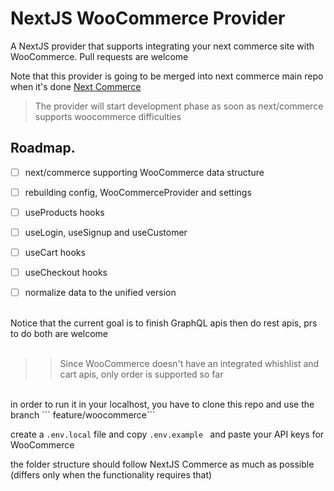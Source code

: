 # NextJS WooCommerce Provider

A NextJS provider that supports integrating your next commerce site with WooCommerce.
Pull requests are welcome

Note that this provider is going to be merged into next commerce main repo when it's done
[Next Commerce](https://github.com/vercel/commerce)

> The provider will start development phase as soon as next/commerce supports woocommerce difficulties
## Roadmap.

- [ ] next/commerce supporting WooCommerce data structure
- [ ] rebuilding config, WooCommerceProvider and settings
- [ ] useProducts hooks
- [ ] useLogin, useSignup and useCustomer
- [ ] useCart hooks
- [ ] useCheckout hooks
- [ ] normalize data to the unified version


<br />
Notice that the current goal is to finish GraphQL apis then do rest apis, prs to do both are welcome
<br />
<br />

>> Since WooCommerce doesn't have an integrated whishlist and cart apis, only order is supported so far

<br />
in order to run it in your localhost, you have to clone this repo and use the branch ```
feature/woocommerce```

create a ``` .env.local ``` file and copy ```.env.example ``` and paste your API keys for WooCommerce

the folder structure should follow NextJS Commerce as much as possible (differs only when the functionality requires that)
